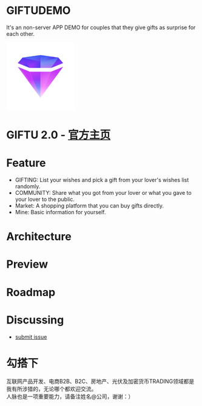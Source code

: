 # GIFTUDEMO
It's an non-server APP DEMO for couples that they give gifts as surprise for each other.

![](https://github.com/whysoseriousJ/GIFTUDEMO/blob/118b20c35c267dff1a63bc691ef9a9a30e214988/GIFTU/Assets.xcassets/AppIcon.appiconset/logo1.png)

GIFTU 2.0 - [官方主页](//)
=========================


Feature
=========================
- GIFTING: List your wishes and pick a gift from your lover's wishes list randomly.
- COMMUNITY: Share what you got from your lover or what you gave to your lover to the public.
- Market: A shopping platform that you can buy gifts directly.
- Mine: Basic information for yourself.

Architecture
=========================


Preview
=========================




Roadmap
=========================



Discussing
=========================
- [submit issue](https://github.com/whysoseriousJ/GIFTUDEMO/issues/new)


勾搭下
=========================
互联网产品开发、电商B2B、B2C、房地产、光伏及加密货币TRADING领域都是我有所涉猎的，无论哪个都欢迎交流。  
人脉也是一项重要能力，请备注姓名@公司，谢谢：）






<br><br><br><br><br><br><br><br><br><br><br><br><br>
<br><br><br><br><br><br><br><br><br><br><br><br><br>



